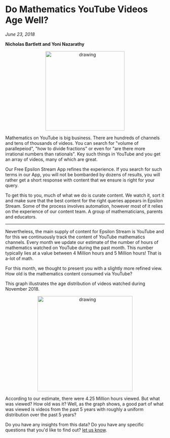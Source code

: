 # Do Mathematics YouTube Videos Age Well?  

*June 23, 2018*

**Nicholas Bartlett and Yoni Nazarathy**

<center>
 <img class = "blog-inline-image" src="https://es-app.com/assets/vvv22v.jpg" alt="drawing" width="250px"/>
</center> 

Mathematics on YouTube is big business. There are hundreds of channels and tens of thousands of videos. You can search for "volume of parallepeiod", "how to divide fractions" or even for "are there more irrational numbers than rationals". Key such things in YouTube and you get an array of videos, many of which are great.

Our Free Epsilon Stream App refines the experience. If you search for such terms in our App, you will not be bombarded by dozens of results, you will rather get a short response with content that we ensure is right for your query. 

To get this to you, much of what we do is curate content. We watch it, sort it and make sure that the best content for the right queries appears in Epsilon Stream. Some of the process involves automation, however most of it relies on the experience of our content team. A group of mathematicians, parents and educators.

---

Nevertheless, the main supply of content for Epsilon Stream is YouTube and for this we continuously track the content of YouTube mathematics channels. Every month we update our estimate of the number of hours of mathematics watched on YouTube during the past month. This number typically lies at a value between 4 Million hours and 5 Million hours! That is a-lot of math.

For this month, we thought to present you with a slightly more refined view. How old is the mathematics content consumed via YouTube?

This graph illustrates the age distribution of videos watched during November 2018. 

<center>
 <img class = "blog-inline-image" src="https://es-app.com/blog-assets/hours_watched_november_by_publish_month.png" alt="drawing" width="300px"/>
</center> 

According to our estimate, there were 4.25 Million hours viewed. But what was viewed? How old was it? Well, as the graph shows, a good part of what was viewed is videos from the past 5 years with roughly a uniform distribution over the past 5 years?

Do you have any insights from this data? Do you have any specific questions that you'd like to find out? [let us know](https://oneonepsilon.com/contact/).